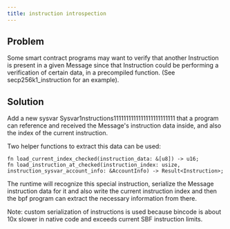```yaml
---
title: instruction introspection
---
```


## Problem

Some smart contract programs may want to verify that another Instruction is present in a
given Message since that Instruction could be performing a verification of certain data,
in a precompiled function. (See secp256k1_instruction for an example).

## Solution

Add a new sysvar Sysvar1nstructions1111111111111111111111111 that a program can reference
and received the Message's instruction data inside, and also the index of the current instruction.

Two helper functions to extract this data can be used:

```
fn load_current_index_checked(instruction_data: &[u8]) -> u16;
fn load_instruction_at_checked(instruction_index: usize, instruction_sysvar_account_info: &AccountInfo) -> Result<Instruction>;
```

The runtime will recognize this special instruction, serialize the Message instruction data
for it and also write the current instruction index and then the bpf program can extract the
necessary information from there.

Note: custom serialization of instructions is used because bincode is about 10x slower
in native code and exceeds current SBF instruction limits.
